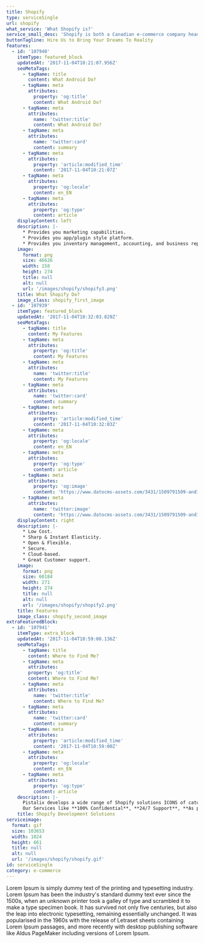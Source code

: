 ```yaml
---
title: Shopify
type: serviceSingle
url: shopify
what_service: 'What Shopify is?'
service_small_desc: 'Shopify is both a Canadian e-commerce company headquartered in Ottawa, Ontario and the name of its computer software platform for online stores and retail point-of-sale systems. The Shopify company was founded in 2004, and its software platform was initially based on earlier software written by its founders for their online snowboard store. Shopify is a fully hosted e-commerce platform that allows you to download apps and create websites that sell online products with minimal activities.This means you no longer have to have separate website hosting, payment integrations and website content management systems. Shopify will do it all for you! You just need to drive customers to your website and find your products and service to sell!'
buttonTagline: Hire Us to Bring Your Dreams To Reality
features:
  - id: '107940'
    itemType: featured_block
    updatedAt: '2017-11-04T10:21:07.956Z'
    seoMetaTags:
      - tagName: title
        content: What Android Do?
      - tagName: meta
        attributes:
          property: 'og:title'
          content: What Android Do?
      - tagName: meta
        attributes:
          name: 'twitter:title'
          content: What Android Do?
      - tagName: meta
        attributes:
          name: 'twitter:card'
          content: summary
      - tagName: meta
        attributes:
          property: 'article:modified_time'
          content: '2017-11-04T10:21:07Z'
      - tagName: meta
        attributes:
          property: 'og:locale'
          content: en_EN
      - tagName: meta
        attributes:
          property: 'og:type'
          content: article
    displayContent: left
    description: |-
      * Provides you marketing capabilities.
      * Provides you app/plugin style platform.
      * Provides you inventory management, accounting, and business reporting.
    image:
      format: png
      size: 46626
      width: 158
      height: 274
      title: null
      alt: null
      url: '/images/shopify/shopify3.png'
    title: What Shopify Do?
    image_class: shopify_first_image
  - id: '107939'
    itemType: featured_block
    updatedAt: '2017-11-04T10:32:03.829Z'
    seoMetaTags:
      - tagName: title
        content: My Features
      - tagName: meta
        attributes:
          property: 'og:title'
          content: My Features
      - tagName: meta
        attributes:
          name: 'twitter:title'
          content: My Features
      - tagName: meta
        attributes:
          name: 'twitter:card'
          content: summary
      - tagName: meta
        attributes:
          property: 'article:modified_time'
          content: '2017-11-04T10:32:03Z'
      - tagName: meta
        attributes:
          property: 'og:locale'
          content: en_EN
      - tagName: meta
        attributes:
          property: 'og:type'
          content: article
      - tagName: meta
        attributes:
          property: 'og:image'
          content: 'https://www.datocms-assets.com/3431/1509791509-and1-1.png?'
      - tagName: meta
        attributes:
          name: 'twitter:image'
          content: 'https://www.datocms-assets.com/3431/1509791509-and1-1.png?'
    displayContent: right
    description: |-
      * Low Cost.
      * Sharp & Instant Elasticity.
      * Open & Flexible.
      * Secure.
      * Cloud-based.
      * Great Customer support.
    image:
      format: png
      size: 60184
      width: 271
      height: 274
      title: null
      alt: null
      url: '/images/shopify/shopify2.png'
    title: Features
    image_class: shopify_second_image
extraFeaturedBlock:
  - id: '107941'
    itemType: extra_block
    updatedAt: '2017-11-04T10:59:00.136Z'
    seoMetaTags:
      - tagName: title
        content: Where to Find Me?
      - tagName: meta
        attributes:
        property: 'og:title'
        content: Where to Find Me?
      - tagName: meta
        attributes:
          name: 'twitter:title'
          content: Where to Find Me?
      - tagName: meta
        attributes:
          name: 'twitter:card'
          content: summary
      - tagName: meta
        attributes:
          property: 'article:modified_time'
          content: '2017-11-04T10:59:00Z'
      - tagName: meta
        attributes:
          property: 'og:locale'
          content: en_EN
      - tagName: meta
        attributes:
          property: 'og:type'
          content: article
    description: |-
      Pistalix develops a wide range of Shopify solutions ICONS of categories (like games, social network, health, travel, etc.)
      Our Services like **100% Confidential**, **24/7 Support**, **As per your dreams**, **Affordable Services**, **Services for Multiple Devices** and **Persistent Client Interaction**
    title: Shopify Development Solutions
serviceimage:
  format: gif
  size: 103653
  width: 1024
  height: 661
  title: null
  alt: null
  url: '/images/shopify/shopify.gif'
id: serviceSingle
category: e-commerce
---
```


Lorem Ipsum is simply dummy text of the printing and typesetting industry. Lorem Ipsum has been the industry's standard dummy text ever since the 1500s, when an unknown printer took a galley of type and scrambled it to make a type specimen book. It has survived not only five centuries, but also the leap into electronic typesetting, remaining essentially unchanged. It was popularised in the 1960s with the release of Letraset sheets containing Lorem Ipsum passages, and more recently with desktop publishing software like Aldus PageMaker including versions of Lorem Ipsum.

